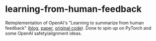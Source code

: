 # learning-from-human-feedback
Reimplementation of OpenAI's "Learning to summarize from human feedback" ([blog](https://openai.com/blog/learning-to-summarize-with-human-feedback/), [paper](https://arxiv.org/abs/2009.01325), [original code](https://github.com/openai/summarize-from-feedback)). Done to spin up on PyTorch and some OpenAI safety/alignment ideas.
